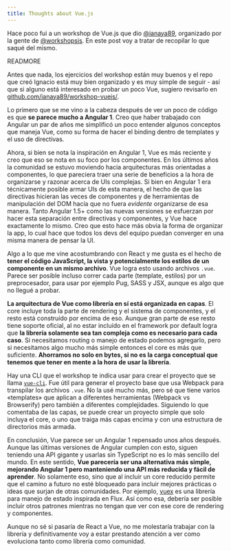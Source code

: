 ```yaml
---
title: Thoughts about Vue.js
---
```


Hace poco fui a un workshop de Vue.js que dio [@ianaya89](https://twitter.com/ianaya89), organizado por la gente de [@workshopsjs](https://twitter.com/workshopsjs). En este post voy a tratar de recopilar lo que saqué del mismo.

READMORE

Antes que nada, los ejercicios del workshop están muy buenos y el repo que creó Ignacio está muy bien organizado y es muy simple de seguir - así que si alguno está interesado en probar un poco Vue, sugiero revisarlo en [github.com/ianaya89/workshop-vuejs/](github.com/ianaya89/workshop-vuejs/).

Lo primero que se me vino a la cabeza después de ver un poco de código es que **se parece mucho a Angular 1**. Creo que haber trabajado con Angular un par de años me simplificó un poco entender algunos conceptos que maneja Vue, como su forma de hacer el binding dentro de templates y el uso de directivas.

Ahora, si bien se nota la inspiración en Angular 1, Vue es más reciente y creo que eso se nota en su foco por los componentes. En los últimos años la comunidad se estuvo moviendo hacia arquitecturas más orientadas a componentes, lo que pareciera traer una serie de beneficios a la hora de organizarse y razonar acerca de UIs complejas. Si bien en Angular 1 era técnicamente posible armar UIs de esta manera, el hecho de que las directivas hicieran las veces de componentes y de herramientas de manipulación del DOM hacía que no fuera _evidente_ organizarse de esa manera. Tanto Angular 1.5+ como las nuevas versiones se esfuerzan por hacer esta separación entre directivas y componentes, y Vue hace exactamente lo mismo. Creo que esto hace más obvia la forma de organizar la app, lo cual hace que todos los devs del equipo puedan converger en una misma manera de pensar la UI.

Algo a lo que me vine acostumbrando con React y me gusta es el hecho de **tener el código JavaScript, la vista y potencialmente los estilos de un componente en un mismo archivo**. Vue logra esto usando archivos `.vue`. Parece ser posible incluso correr cada parte (template, estilos) por un preprocesador, para usar por ejemplo Pug, SASS y JSX, aunque es algo que no llegué a probar.

**La arquitectura de Vue como librería en sí está organizada en capas**. El core incluye toda la parte de rendering y el sistema de componentes, y el resto está construído por encima de eso. Aunque gran parte de ese resto tiene soporte oficial, al no estar incluído en el framework por default logra que **la librería solamente sea tan compleja como es necesario para cada caso**. Si necesitamos routing o manejo de estado podemos agregarlo, pero si necesitamos algo mucho más simple entonces el core es más que suficiente. **Ahorramos no solo en bytes, si no es la carga conceptual que tenemos que tener en mente a la hora de usar la librería**.

Hay una CLI que el workshop te indica usar para crear el proyecto que se llama [`vue-cli`](https://github.com/vuejs/vue-cli). Fue útil para generar el proyecto base que usa Webpack para transpilar los archivos `.vue`. No la usé mucho más, pero sé que tiene varios «templates» que aplican a diferentes herramientas (Webpack vs Browserify) pero también a diferentes complejidades. Siguiendo lo que comentaba de las capas, se puede crear un proyecto simple que solo incluya el core, o uno que traiga más capas encima y con una estructura de directorios más armada.

En conclusión, Vue parece ser un Angular 1 repensado unos años después. Aunque las últimas versiones de Angular cumplen con esto, siguen teniendo una API gigante y usarlas sin TypeScript no es lo más sencillo del mundo. En este sentido, **Vue parecería ser una alternativa más simple, mejorando Angular 1 pero manteniendo una API más reducida y fácil de aprender**. No solamente eso, sino que al incluir un core reducido permite que el camino a futuro no esté bloqueado para incluir mejores prácticas o ideas que surjan de otras comunidades. Por ejemplo, [vuex](https://github.com/vuejs/vuex) es una librería para manejo de estado inspirada en Flux. Así como esa, debería ser posible incluir otros patrones mientras no tengan que ver con ese core de rendering y componentes.

Aunque no sé si pasaría de React a Vue, no me molestaría trabajar con la librería y definitivamente voy a estar prestando atención a ver como evoluciona tanto como librería como comunidad.
